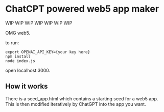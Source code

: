 # ChatCPT powered web5 app maker

WIP WIP WIP WIP WIP WIP WIP

OMG web5.

to run:

```
export OPENAI_API_KEY={your key here}
npm install
node index.js
```

open localhost:3000.

## How it works

There is a seed_app.html which contains a starting seed for a web5 app. 
This is then modified iteratively by ChatGPT into the app you want.
